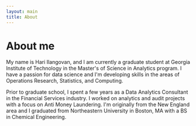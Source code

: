 ```yaml
---
layout: main
title: About
---
```

<h1>About me</h1>

My name is Hari Ilangovan, and I am currently a graduate student at Georgia Institute of Technology in the Master's of Science in Analytics program. I have a passion for data science and I'm developing skills in the areas of Operations Research, Statistics, and Computing.

Prior to graduate school, I spent a few years as a Data Analytics Consultant in the Financial Services industry. I worked on analytics and audit projects with a focus on Anti Money Laundering. I'm originally from the New England area and I graduated from Northeastern University in Boston, MA with a BS in Chemical Engineering.

